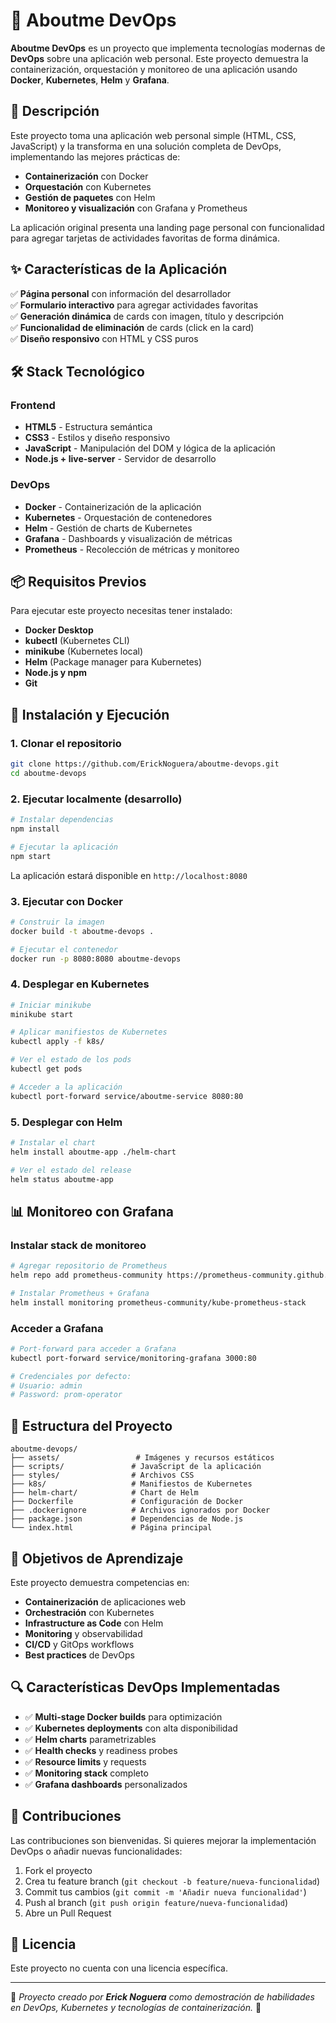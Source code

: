 # 🚀 Aboutme DevOps

**Aboutme DevOps** es un proyecto que implementa tecnologías modernas de **DevOps** sobre una aplicación web personal. Este proyecto demuestra la containerización, orquestación y monitoreo de una aplicación usando **Docker**, **Kubernetes**, **Helm** y **Grafana**.

## 🌟 Descripción

Este proyecto toma una aplicación web personal simple (HTML, CSS, JavaScript) y la transforma en una solución completa de DevOps, implementando las mejores prácticas de:

- **Containerización** con Docker
- **Orquestación** con Kubernetes  
- **Gestión de paquetes** con Helm
- **Monitoreo y visualización** con Grafana y Prometheus

La aplicación original presenta una landing page personal con funcionalidad para agregar tarjetas de actividades favoritas de forma dinámica.

## ✨ Características de la Aplicación

✅ **Página personal** con información del desarrollador  
✅ **Formulario interactivo** para agregar actividades favoritas  
✅ **Generación dinámica** de cards con imagen, título y descripción  
✅ **Funcionalidad de eliminación** de cards (click en la card)  
✅ **Diseño responsivo** con HTML y CSS puros

## 🛠️ Stack Tecnológico

### Frontend
- **HTML5** - Estructura semántica
- **CSS3** - Estilos y diseño responsivo  
- **JavaScript** - Manipulación del DOM y lógica de la aplicación
- **Node.js + live-server** - Servidor de desarrollo

### DevOps
- **Docker** - Containerización de la aplicación
- **Kubernetes** - Orquestación de contenedores
- **Helm** - Gestión de charts de Kubernetes
- **Grafana** - Dashboards y visualización de métricas
- **Prometheus** - Recolección de métricas y monitoreo

## 📦 Requisitos Previos

Para ejecutar este proyecto necesitas tener instalado:

- **Docker Desktop**
- **kubectl** (Kubernetes CLI)
- **minikube** (Kubernetes local)
- **Helm** (Package manager para Kubernetes)
- **Node.js y npm**
- **Git**

## 🔧 Instalación y Ejecución

### 1. Clonar el repositorio
```bash
git clone https://github.com/ErickNoguera/aboutme-devops.git
cd aboutme-devops
```

### 2. Ejecutar localmente (desarrollo)
```bash
# Instalar dependencias
npm install

# Ejecutar la aplicación
npm start
```
La aplicación estará disponible en `http://localhost:8080`

### 3. Ejecutar con Docker
```bash
# Construir la imagen
docker build -t aboutme-devops .

# Ejecutar el contenedor
docker run -p 8080:8080 aboutme-devops
```

### 4. Desplegar en Kubernetes
```bash
# Iniciar minikube
minikube start

# Aplicar manifiestos de Kubernetes
kubectl apply -f k8s/

# Ver el estado de los pods
kubectl get pods

# Acceder a la aplicación
kubectl port-forward service/aboutme-service 8080:80
```

### 5. Desplegar con Helm
```bash
# Instalar el chart
helm install aboutme-app ./helm-chart

# Ver el estado del release
helm status aboutme-app
```

## 📊 Monitoreo con Grafana

### Instalar stack de monitoreo
```bash
# Agregar repositorio de Prometheus
helm repo add prometheus-community https://prometheus-community.github.io/helm-charts

# Instalar Prometheus + Grafana
helm install monitoring prometheus-community/kube-prometheus-stack
```

### Acceder a Grafana
```bash
# Port-forward para acceder a Grafana
kubectl port-forward service/monitoring-grafana 3000:80

# Credenciales por defecto:
# Usuario: admin
# Password: prom-operator
```

## 📁 Estructura del Proyecto

```
aboutme-devops/
├── assets/                 # Imágenes y recursos estáticos
├── scripts/               # JavaScript de la aplicación
├── styles/                # Archivos CSS
├── k8s/                   # Manifiestos de Kubernetes
├── helm-chart/            # Chart de Helm
├── Dockerfile             # Configuración de Docker
├── .dockerignore          # Archivos ignorados por Docker
├── package.json           # Dependencias de Node.js
└── index.html             # Página principal
```

## 🎯 Objetivos de Aprendizaje

Este proyecto demuestra competencias en:

- **Containerización** de aplicaciones web
- **Orchestración** con Kubernetes
- **Infrastructure as Code** con Helm
- **Monitoring** y observabilidad
- **CI/CD** y GitOps workflows
- **Best practices** de DevOps

## 🔍 Características DevOps Implementadas

- ✅ **Multi-stage Docker builds** para optimización
- ✅ **Kubernetes deployments** con alta disponibilidad
- ✅ **Helm charts** parametrizables
- ✅ **Health checks** y readiness probes
- ✅ **Resource limits** y requests
- ✅ **Monitoring stack** completo
- ✅ **Grafana dashboards** personalizados

## 🤝 Contribuciones

Las contribuciones son bienvenidas. Si quieres mejorar la implementación DevOps o añadir nuevas funcionalidades:

1. Fork el proyecto
2. Crea tu feature branch (`git checkout -b feature/nueva-funcionalidad`)
3. Commit tus cambios (`git commit -m 'Añadir nueva funcionalidad'`)
4. Push al branch (`git push origin feature/nueva-funcionalidad`)
5. Abre un Pull Request

## 📝 Licencia

Este proyecto no cuenta con una licencia específica.

---

📌 *Proyecto creado por **Erick Noguera** como demostración de habilidades en DevOps, Kubernetes y tecnologías de containerización.* 🚀